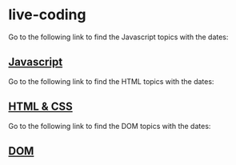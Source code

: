 # live-coding

Go to the following link to find the Javascript topics with the dates:

## [Javascript](README-JS.md)

Go to the following link to find the HTML topics with the dates:

## [HTML & CSS](README-HTML-CSS.md)

Go to the following link to find the DOM topics with the dates:

## [DOM](README-DOM.md)
